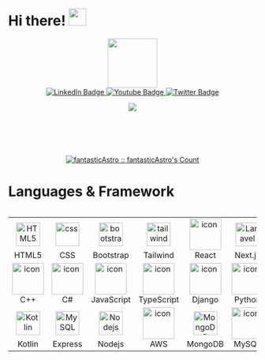 <!--suppress HtmlDeprecatedAttribute -->

# Hi there! <img src="Assets/Hi.gif" width="35" />

<div id="header" align="center">
  <img
    src="https://media.giphy.com/media/M9gbBd9nbDrOTu1Mqx/giphy.gif"
    width="100"
  />
  <!--   <div id="badges">
    <a href="your-linkedin-URL">
      <img src="https://img.shields.io/badge/LinkedIn-blue?style=for-the-badge&logo=linkedin&logoColor=white" alt="LinkedIn Badge"/>
    </a>
    <a href="your-youtube-URL">
      <img src="https://img.shields.io/badge/YouTube-red?style=for-the-badge&logo=youtube&logoColor=white" alt="Youtube Badge"/>
    </a>
    <a href="your-twitter-URL">
      <img src="https://img.shields.io/badge/Twitter-blue?style=for-the-badge&logo=twitter&logoColor=white" alt="Twitter Badge"/>
    </a>
  </div> -->
  <div id="badges">
    <a href="mailto:jackcoopwilson@gmail.com">
      <img
        src="https://img.shields.io/badge/Google-blue?style=for-the-badge&logo=google&logoColor=white"
        alt="LinkedIn Badge"
      />
    </a>
    <!--     <a href="https://linkedin.com/in/chi-ho-chung-134b28286" target="_blank">
      <img src="https://img.shields.io/badge/Linkedin-blue?style=for-the-badge&logo=Linkedin&logoColor=white" alt="LinkedIn Badge"/>
    </a> -->
    <a href="https://join.skype.com/QJ4QH2lzTobV" target="_blank">
      <img
        src="https://img.shields.io/badge/Skype-red?style=for-the-badge&logo=skype&logoColor=white"
        alt="Youtube Badge"
      />
    </a>
    <a href="https://t.me/@sky7alon" target="_blank">
      <img
        src="https://img.shields.io/badge/Telegram-blue?style=for-the-badge&logo=telegram&logoColor=white"
        alt="Twitter Badge"
      />
    </a>
  </div>
</div>

<p align="center">
  <img
    style="text-align: center"
    src="https://readme-typing-svg.herokuapp.com?color=0d8eceF&size=30&center=true&vCenter=true&width=550&height=70&lines=I'm+a+Talented+Developer;+Lead+Machine+Learning+Engineer+🎲;+Loves+To+Build+Products+✨;+Data+Science+Mentor+⌛;+Open+Source+Contributor+✌;+Top+1%+in+GitHub+💡;+Building+Next+Gen+SaaS+🕵;+Project+Admin+and+Mentor+🤝;+Beta+Tester+and+Freelancer+⌚;"
  />
</p>

<h3 align="center" style="color: White">😄Visit Count😄</h3>
<br />
<p align="center">
  <a href="https://gist.github.com/fantasticAstro"
    ><img
      src="https://profile-counter.glitch.me/{fantasticAstro-Alexis}/count.svg"
      alt="fantasticAstro :: fantasticAstro's Count"
  /></a>
</p>

# Languages & Framework

<div style="display: flex; align-items: flex-start; align: center">
  <table align="center">
    <tr>
      <td align="center" width="96">
        <img
          src="https://skillicons.dev/icons?i=html"
          width="48"
          height="48"
          alt="HTML5"
          style="padding: 8px"
        />
        <br />HTML5
      </td>
      <td align="center" width="96">
        <img
          src="https://skillicons.dev/icons?i=css"
          width="48"
          height="48"
          alt="css"
          style="padding: 8px"
        />
        <br />CSS
      </td>
      <td align="center" width="96">
        <img
          src="https://skillicons.dev/icons?i=bootstrap"
          width="48"
          height="48"
          alt="bootstrap"
          style="padding: 8px"
        />
        <br />Bootstrap
      </td>
      <td align="center" width="96">
        <img
          src="https://skillicons.dev/icons?i=tailwind"
          width="48"
          height="48"
          alt="tailwind"
          style="padding: 8px"
        />
        <br />Tailwind
      </td>
      <td align="center" width="96">
        <img
          src="https://techstack-generator.vercel.app/react-icon.svg"
          alt="icon"
          width="64"
          height="64"
        />
        <br />React
      </td>
      <td align="center" width="96">
        <img
          src="https://skillicons.dev/icons?i=next"
          width="48"
          height="48"
          alt="Laravel"
          style="padding: 8px"
        />
        <br />Next.js
      </td>
      <td align="center" width="96">
        <img
          src="https://skillicons.dev/icons?i=angular"
          width="48"
          height="48"
          alt="Angular"
          style="padding: 8px"
        />
        <br />Angular
      </td>
      <td align="center" width="96">
        <img
          src="https://skillicons.dev/icons?i=vue"
          width="48"
          height="48"
          alt="Vue"
          style="padding: 8px"
        />
        <br />Vue
      </td>
      <td align="center" width="96">
        <img
          src="https://skillicons.dev/icons?i=sass"
          width="48"
          height="48"
          alt="Sass"
          style="padding: 8px"
        />
        <br />Sass
      </td>
    </tr>
    <tr>
      <td align="center" width="96">
        <img
          src="https://techstack-generator.vercel.app/cpp-icon.svg"
          alt="icon"
          width="64"
          height="64"
        />
        <br />C++
      </td>
      <td align="center" width="96">
        <img
          src="https://techstack-generator.vercel.app/csharp-icon.svg"
          alt="icon"
          width="64"
          height="64"
        />
        <br />C#
      </td>
      <td align="center" width="96">
        <img
          src="https://techstack-generator.vercel.app/js-icon.svg"
          alt="icon"
          width="64"
          height="64"
        />
        <br />JavaScript
      </td>
      <td align="center" width="96">
        <img
          src="https://techstack-generator.vercel.app/ts-icon.svg"
          alt="icon"
          width="64"
          height="64"
        />
        <br />TypeScript
      </td>
      <td align="center" width="96">
        <img
          src="https://techstack-generator.vercel.app/django-icon.svg"
          alt="icon"
          width="64"
          height="64"
        />
        <br />Django
      </td>
      <td align="center" width="96">
        <a href="#macropower-tech">
          <img
            src="https://techstack-generator.vercel.app/python-icon.svg"
            alt="icon"
            width="64"
            height="64"
          />
        </a>
        <br />Python
      </td>
      <td align="center" width="96">
        <img
          src="https://skillicons.dev/icons?i=php"
          width="48"
          height="48"
          alt="PHP"
          style="padding: 8px"
        />
        <br />PHP
      </td>
      <td align="center" width="96">
        <img
          src="https://skillicons.dev/icons?i=laravel"
          width="48"
          height="48"
          alt="Laravel"
          style="padding: 8px"
        />
        <br />Laravel
      </td>
      <td align="center" width="96">
        <img
          src="https://skillicons.dev/icons?i=jquery"
          width="48"
          height="48"
          alt="jQuery"
          style="padding: 8px"
        />
        <br />jQuery
      </td>
    </tr>
    <tr>
      <td align="center" width="96">
        <img
          src="https://skillicons.dev/icons?i=kotlin"
          width="48"
          height="48"
          alt="Kotlin"
          style="padding: 8px"
        />
        <br />Kotlin
      </td>
      <td align="center" width="96">
        <img
          src="https://skillicons.dev/icons?i=express"
          width="48"
          height="48"
          alt="MySQL"
          style="padding: 8px"
        />
        <br />Express
      </td>
      <td align="center" width="96">
        <img
          src="https://skillicons.dev/icons?i=nodejs"
          width="48"
          height="48"
          alt="Nodejs"
          style="padding: 8px"
        />
        <br />Nodejs
      </td>
      <td align="center" width="96">
        <img
          src="https://techstack-generator.vercel.app/aws-icon.svg"
          alt="icon"
          width="64"
          height="64"
        />
        <br />AWS
      </td>
      <td align="center" width="96">
        <img
          src="https://skillicons.dev/icons?i=mongodb"
          width="48"
          height="48"
          alt="MongoDB"
          style="padding: 8px"
        />
        <br />MongoDB
      </td>
      <td align="center" width="96">
        <img
          src="https://techstack-generator.vercel.app/mysql-icon.svg"
          alt="icon"
          width="64"
          height="64"
        />
        <br />MySQL
      </td>
      <td align="center" width="96">
        <img
          src="https://skillicons.dev/icons?i=postgres"
          width="48"
          height="48"
          alt="PostgreSQL"
          style="padding: 8px"
        />
        <br />PostgreSQL
      </td>
      <td align="center" width="96">
        <img
          src="https://techstack-generator.vercel.app/github-icon.svg"
          alt="icon"
          width="64"
          height="64"
        />
        <br />Github
      </td>
      <td align="center" width="96">
        <img
          src="https://user-images.githubusercontent.com/25181517/192108372-f71d70ac-7ae6-4c0d-8395-51d8870c2ef0.png"
          width="48"
          height="48"
          alt="Git"
          style="padding: 8px"
        />
        <br />Git
      </td>
    </tr>
  </table>
  <br /><br />
</div>
